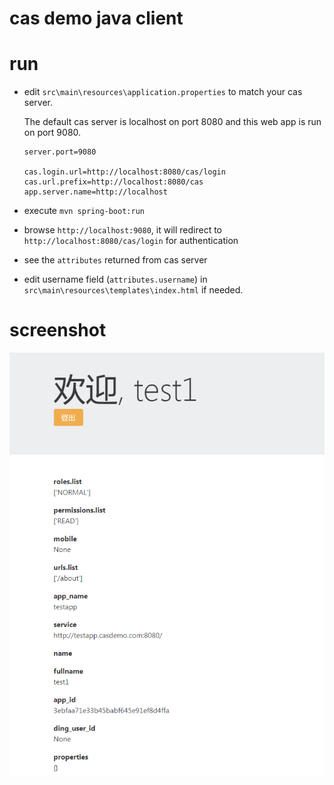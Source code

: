 # cas demo java client

# run

* edit `src\main\resources\application.properties` to match your cas server.

    The default cas server is localhost on port 8080 and this web app is run on port 9080.
    ```
    server.port=9080

    cas.login.url=http://localhost:8080/cas/login
    cas.url.prefix=http://localhost:8080/cas
    app.server.name=http://localhost
    ```
* execute ```mvn spring-boot:run```
* browse ```http://localhost:9080```, it will redirect to ```http://localhost:8080/cas/login``` for authentication
* see the `attributes` returned from cas server
* edit username field (`attributes.username`) in `src\main\resources\templates\index.html` if needed.

# screenshot

![Screenshot](demo.png?raw=true "Demo")